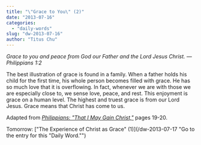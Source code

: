 ```yaml
---
title: "\"Grace to You\" (2)"
date: "2013-07-16"
categories: 
  - "daily-words"
slug: "dw-2013-07-16"
author: "Titus Chu"
---
```


_Grace to you and peace from God our Father and the Lord Jesus Christ._ _— Philippians 1:2_

The best illustration of grace is found in a family. When a father holds his child for the first time, his whole person becomes filled with grace. He has so much love that it is overflowing. In fact, whenever we are with those we are especially close to, we sense love, peace, and rest. This enjoyment is grace on a human level. The highest and truest grace is from our Lord Jesus. Grace means that Christ has come to us.

Adapted from _[Philippians: "That I May Gain Christ,"](/book-philippians "Go to the listing for this book.")_ pages 19-20.

Tomorrow: ["The Experience of Christ as Grace" (1)](/dw-2013-07-17 "Go to the entry for this "Daily Word."")
